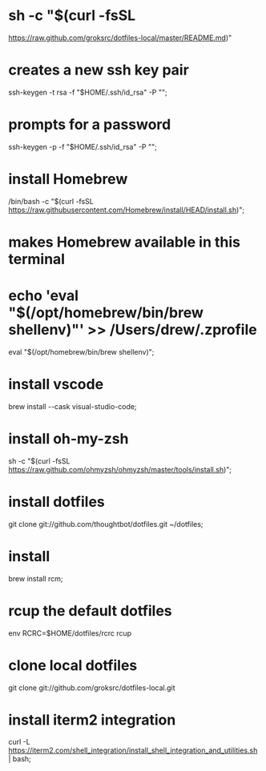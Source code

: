 # sh -c "$(curl -fsSL
https://raw.github.com/groksrc/dotfiles-local/master/README.md)"

# creates a new ssh key pair
ssh-keygen -t rsa -f "$HOME/.ssh/id_rsa" -P "";

# prompts for a password
ssh-keygen -p -f "$HOME/.ssh/id_rsa" -P "";

# install Homebrew
/bin/bash -c "$(curl -fsSL https://raw.githubusercontent.com/Homebrew/install/HEAD/install.sh)";

# makes Homebrew available in this terminal
# echo 'eval "$(/opt/homebrew/bin/brew shellenv)"' >> /Users/drew/.zprofile
eval "$(/opt/homebrew/bin/brew shellenv)";

# install vscode
brew install --cask visual-studio-code;

# install oh-my-zsh
sh -c "$(curl -fsSL https://raw.github.com/ohmyzsh/ohmyzsh/master/tools/install.sh)";

# install dotfiles
git clone git://github.com/thoughtbot/dotfiles.git ~/dotfiles;

# install 
brew install rcm;

# rcup the default dotfiles
env RCRC=$HOME/dotfiles/rcrc rcup

# clone local dotfiles
git clone git://github.com/groksrc/dotfiles-local.git

# install iterm2 integration
curl -L https://iterm2.com/shell_integration/install_shell_integration_and_utilities.sh | bash;


